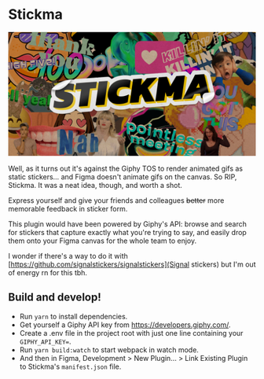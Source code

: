 # Stickma

![Stickma cover image](https://github.com/stakes/Stickma/raw/master/cover.png)

Well, as it turns out it's against the Giphy TOS to render animated gifs as static stickers… and Figma doesn't animate gifs on the canvas. So RIP, Stickma. It was a neat idea, though, and worth a shot.

Express yourself and give your friends and colleagues ~~better~~ more memorable feedback in sticker form.

This plugin would have been powered by Giphy's API: browse and search for stickers that capture exactly what you're trying to say, and easily drop them onto your Figma canvas for the whole team to enjoy.

I wonder if there's a way to do it with [https://github.com/signalstickers/signalstickers](Signal stickers) but I'm out of energy rn for this tbh.


## Build and develop!
* Run `yarn` to install dependencies.
* Get yourself a Giphy API key from https://developers.giphy.com/.
* Create a .env file in the project root with just one line containing your `GIPHY_API_KEY=`. 
* Run `yarn build:watch` to start webpack in watch mode.
* And then in Figma, Development > New Plugin… > Link Existing Plugin to Stickma's `manifest.json` file.
